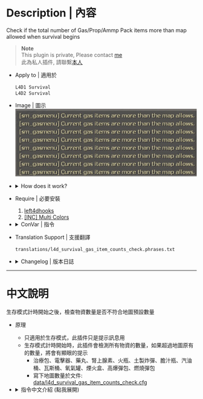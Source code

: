 # Description | 內容
Check if the total number of Gas/Prop/Ammp Pack items more than map allowed when survival begins

> __Note__ <br/>
This plugin is private, Please contact [me](/#私人插件列表-private-plugins-list)<br/>
此為私人插件, 請聯繫[本人](/#私人插件列表-private-plugins-list)

* Apply to | 適用於
	```
	L4D1 Survival
	L4D2 Survival
	```

* Image | 圖示
	<br/>![l4d_survival_gas_item_counts_check_1](image/l4d_survival_gas_item_counts_check_1.jpg)

* <details><summary>How does it work?</summary>

	* This plugin just display message only.
	* When survival begins, check if the total number of items more than map allowed when survival begins
		* defibrillator, first aid kit, pill, adrenaline, molotov, pipe bomb, vomitjar, gascan, firework, propane tank, oxygen tank, explosive pack, incendiary pack
		* Edit map defaut count in file: [data/l4d_survival_gas_item_counts_check.cfg](data/l4d_survival_gas_item_counts_check.cfg)
</details>

* Require | 必要安裝
	1. [left4dhooks](https://forums.alliedmods.net/showthread.php?t=321696)
	2. [[INC] Multi Colors](https://github.com/fbef0102/L4D1_2-Plugins/releases/tag/Multi-Colors)

* <details><summary>ConVar | 指令</summary>

	* cfg/sourcemod/l4d_survival_gas_item_counts_check.cfg
		```php
		// 0=Plugin off, 1=Plugin on.
		l4d_survival_gas_item_counts_check_enable "1"
		```
</details>

* Translation Support | 支援翻譯
	```
	translations/l4d_survival_gas_item_counts_check.phrases.txt
	```

* <details><summary>Changelog | 版本日誌</summary>

	* v1.0 (2025-9-24)
		* Initial Release
</details>

- - - -
# 中文說明
生存模式計時開始之後，檢查物資數量是否不符合地圖預設數量

* 原理
	* 只適用於生存模式，此插件只是提示訊息用
	* 生存模式計時開始時，此插件會檢測所有物資的數量，如果超過地圖原有的數量，將會有顯眼的提示
		* 治療包、電擊器、藥丸、腎上腺素、火瓶、土製炸彈、膽汁瓶、汽油桶、瓦斯桶、氧氣罐、煙火盒、高爆彈包、燃燒彈包
		* 寫下地圖數量於文件: [data/l4d_survival_gas_item_counts_check.cfg](data/l4d_survival_gas_item_counts_check.cfg)

* <details><summary>指令中文介紹 (點我展開)</summary>

	* cfg/sourcemod/l4d_survival_gas_item_counts_check.cfg
		```php
		// 0=關閉插件, 1=啟動插件
		l4d_survival_gas_item_counts_check_enable "1"
		```
</details>
